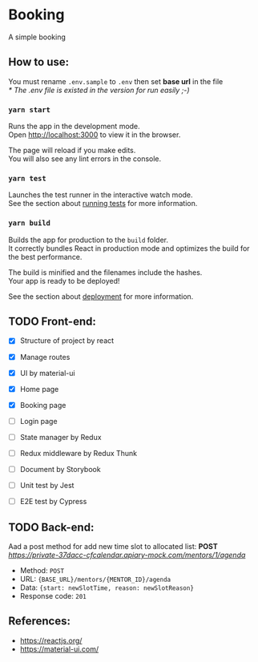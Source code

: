 # Booking

A simple booking

## How to use:

You must rename `.env.sample` to `.env` then set **base url** in the file\
_* The .env file is existed in the version for run easily ;-)_ 

### `yarn start`

Runs the app in the development mode.\
Open [http://localhost:3000](http://localhost:3000) to view it in the browser.

The page will reload if you make edits.\
You will also see any lint errors in the console.

### `yarn test`

Launches the test runner in the interactive watch mode.\
See the section about [running tests](https://facebook.github.io/create-react-app/docs/running-tests) for more information.

### `yarn build`

Builds the app for production to the `build` folder.\
It correctly bundles React in production mode and optimizes the build for the best performance.

The build is minified and the filenames include the hashes.\
Your app is ready to be deployed!

See the section about [deployment](https://facebook.github.io/create-react-app/docs/deployment) for more information.


## TODO Front-end:

- [x] Structure of project by react
- [x] Manage routes
- [x] UI by material-ui
- [x] Home page
- [x] Booking page
- [ ] Login page
- [ ] State manager by Redux
- [ ] Redux middleware by Redux Thunk
- [ ] Document by Storybook
- [ ] Unit test by Jest
- [ ] E2E test by Cypress


## TODO Back-end:
Aad a post method for add new time slot to allocated list:
**POST** _https://private-37dacc-cfcalendar.apiary-mock.com/mentors/1/agenda_
- Method: `POST`
- URL: `{BASE_URL}/mentors/{MENTOR_ID}/agenda`
- Data: `{start: newSlotTime, reason: newSlotReason}`
- Response code: `201`

## References:

- https://reactjs.org/
- https://material-ui.com/